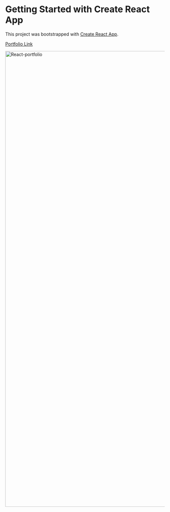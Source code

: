 # Getting Started with Create React App

This project was bootstrapped with [Create React App](https://github.com/facebook/create-react-app).

[Portfolio Link](https://prismatic-pika-ea6e9f.netlify.app/)

<img width="1440" alt="React-portfolio" src="https://user-images.githubusercontent.com/60978542/207458624-e6d32da5-0a04-4615-9b32-acad71c06f6e.png">
